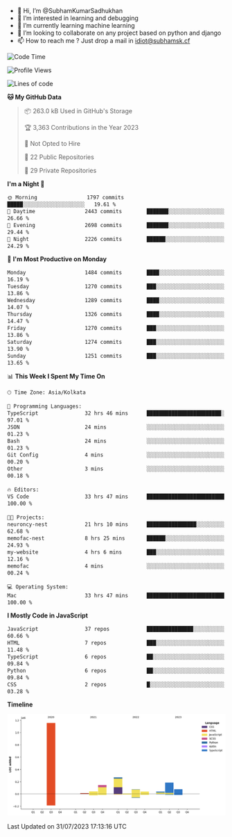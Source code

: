 - 👋 Hi, I’m @SubhamKumarSadhukhan
- 👀 I’m interested in learning and debugging
- 🌱 I’m currently learning machine learning
- 💞️ I’m looking to collaborate on any project based on python and django
- 📫 How to reach me ?
      Just drop a mail in idiot@subhamsk.cf

<!---
SubhamKumarSadhukhan/SubhamKumarSadhukhan is a ✨ special ✨ repository because its `README.md` (this file) appears on your GitHub profile.
You can click the Preview link to take a look at your changes.
--->


<!--START_SECTION:waka-->
![Code Time](http://img.shields.io/badge/Code%20Time-1%2C399%20hrs%2052%20mins-blue)

![Profile Views](http://img.shields.io/badge/Profile%20Views-1-blue)

![Lines of code](https://img.shields.io/badge/From%20Hello%20World%20I%27ve%20Written-2.0%20million%20lines%20of%20code-blue)

**🐱 My GitHub Data** 

> 📦 263.0 kB Used in GitHub's Storage 
 > 
> 🏆 3,363 Contributions in the Year 2023
 > 
> 🚫 Not Opted to Hire
 > 
> 📜 22 Public Repositories 
 > 
> 🔑 29 Private Repositories 
 > 
**I'm a Night 🦉** 

```text
🌞 Morning                1797 commits        █████░░░░░░░░░░░░░░░░░░░░   19.61 % 
🌆 Daytime                2443 commits        ███████░░░░░░░░░░░░░░░░░░   26.66 % 
🌃 Evening                2698 commits        ███████░░░░░░░░░░░░░░░░░░   29.44 % 
🌙 Night                  2226 commits        ██████░░░░░░░░░░░░░░░░░░░   24.29 % 
```
📅 **I'm Most Productive on Monday** 

```text
Monday                   1484 commits        ████░░░░░░░░░░░░░░░░░░░░░   16.19 % 
Tuesday                  1270 commits        ███░░░░░░░░░░░░░░░░░░░░░░   13.86 % 
Wednesday                1289 commits        ████░░░░░░░░░░░░░░░░░░░░░   14.07 % 
Thursday                 1326 commits        ████░░░░░░░░░░░░░░░░░░░░░   14.47 % 
Friday                   1270 commits        ███░░░░░░░░░░░░░░░░░░░░░░   13.86 % 
Saturday                 1274 commits        ███░░░░░░░░░░░░░░░░░░░░░░   13.90 % 
Sunday                   1251 commits        ███░░░░░░░░░░░░░░░░░░░░░░   13.65 % 
```


📊 **This Week I Spent My Time On** 

```text
🕑︎ Time Zone: Asia/Kolkata

💬 Programming Languages: 
TypeScript               32 hrs 46 mins      ████████████████████████░   97.01 % 
JSON                     24 mins             ░░░░░░░░░░░░░░░░░░░░░░░░░   01.23 % 
Bash                     24 mins             ░░░░░░░░░░░░░░░░░░░░░░░░░   01.23 % 
Git Config               4 mins              ░░░░░░░░░░░░░░░░░░░░░░░░░   00.20 % 
Other                    3 mins              ░░░░░░░░░░░░░░░░░░░░░░░░░   00.18 % 

🔥 Editors: 
VS Code                  33 hrs 47 mins      █████████████████████████   100.00 % 

🐱‍💻 Projects: 
neuroncy-nest            21 hrs 10 mins      ████████████████░░░░░░░░░   62.68 % 
memofac-nest             8 hrs 25 mins       ██████░░░░░░░░░░░░░░░░░░░   24.93 % 
my-website               4 hrs 6 mins        ███░░░░░░░░░░░░░░░░░░░░░░   12.16 % 
memofac                  4 mins              ░░░░░░░░░░░░░░░░░░░░░░░░░   00.24 % 

💻 Operating System: 
Mac                      33 hrs 47 mins      █████████████████████████   100.00 % 
```

**I Mostly Code in JavaScript** 

```text
JavaScript               37 repos            ███████████████░░░░░░░░░░   60.66 % 
HTML                     7 repos             ███░░░░░░░░░░░░░░░░░░░░░░   11.48 % 
TypeScript               6 repos             ██░░░░░░░░░░░░░░░░░░░░░░░   09.84 % 
Python                   6 repos             ██░░░░░░░░░░░░░░░░░░░░░░░   09.84 % 
CSS                      2 repos             █░░░░░░░░░░░░░░░░░░░░░░░░   03.28 % 
```



**Timeline**

![Lines of Code chart](https://raw.githubusercontent.com/SubhamKumarSadhukhan/SubhamKumarSadhukhan/main/assets/bar_graph.png)


 Last Updated on 31/07/2023 17:13:16 UTC
<!--END_SECTION:waka-->
